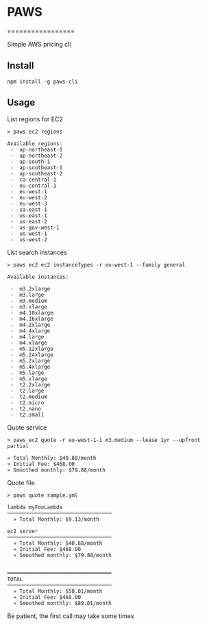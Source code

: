 # PAWS
=================

Simple AWS pricing cli


## Install 

```
npm install -g paws-cli
```

## Usage

List regions for EC2

```
> paws ec2 regions

Available regions:
 -  ap-northeast-1
 -  ap-northeast-2
 -  ap-south-1
 -  ap-southeast-1
 -  ap-southeast-2
 -  ca-central-1
 -  eu-central-1
 -  eu-west-1
 -  eu-west-2
 -  eu-west-3
 -  sa-east-1
 -  us-east-1
 -  us-east-2
 -  us-gov-west-1
 -  us-west-1
 -  us-west-2

```

List search instances 
```
> paws ec2 ec2 instanceTypes -r eu-west-1 --family general

Available instances:

 -  m3.2xlarge
 -  m3.large
 -  m3.medium
 -  m3.xlarge
 -  m4.10xlarge
 -  m4.16xlarge
 -  m4.2xlarge
 -  m4.4xlarge
 -  m4.large
 -  m4.xlarge
 -  m5.12xlarge
 -  m5.24xlarge
 -  m5.2xlarge
 -  m5.4xlarge
 -  m5.large
 -  m5.xlarge
 -  t2.2xlarge
 -  t2.large
 -  t2.medium
 -  t2.micro
 -  t2.nano
 -  t2.small
```


Quote service
```
> paws ec2 quote -r eu-west-1-i m3.medium --lease 1yr --upfront partial

» Total Monthly: $40.88/month
» Initial Fee: $468.00
» Smoothed monthly: $79.88/month
```

Quote file
```
> paws quote sample.yml

lambda myFooLambda
──────────────────────────────────
  » Total Monthly: $9.13/month

ec2 server
──────────────────────────────────
  » Total Monthly: $40.88/month
  » Initial Fee: $468.00
  » Smoothed monthly: $79.88/month


══════════════════════════════════
TOTAL
──────────────────────────────────
  » Total Monthly: $50.01/month
  » Initial Fee: $468.00
  » Smoothed monthly: $89.01/month

```

Be patient, the first call may take some times

